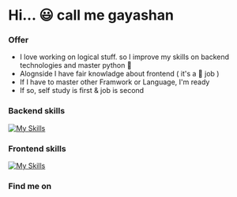 # Hi... :smiley: call me gayashan

### Offer
* I love working on logical stuff. so I improve my skills on backend technologies and master python :snake:
* Alognside I have fair knowladge about frontend ( it's a :girl: job )
* If I have to master other Framwork or Language, I'm ready
* If so, self study is first & job is second
  
### Backend skills
[![My Skills](https://skillicons.dev/icons?i=py,django,fastapi,postgres,mongodb,docker,aws,postman,git&theme=light)](https://skillicons.dev)

### Frontend skills
[![My Skills](https://skillicons.dev/icons?i=html,css,js,vue&theme=light)](https://skillicons.dev)

### Find me on
